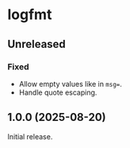 # logfmt

## Unreleased

### Fixed

- Allow empty values like in `msg=`.
- Handle quote escaping.

## 1.0.0 (2025-08-20)

Initial release.

